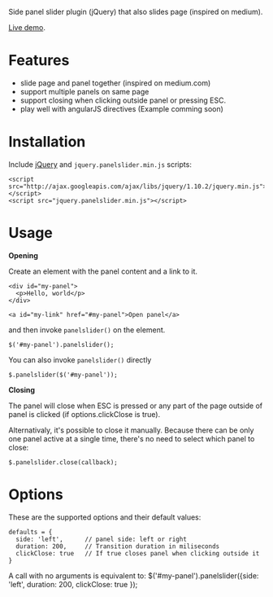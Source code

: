 Side panel slider plugin (jQuery) that also slides page (inspired on medium).

[Live demo](http://eduardomb.github.io/jquery-panelslider).

# Features

* slide page and panel together (inspired on medium.com)
* support multiple panels on same page
* support closing when clicking outside panel or pressing ESC.
* play well with angularJS directives (Example comming soon)


# Installation

Include [jQuery](http://ajax.googleapis.com/ajax/libs/jquery/1.10.2/jquery.min.js) and `jquery.panelslider.min.js` scripts:

    <script src="http://ajax.googleapis.com/ajax/libs/jquery/1.10.2/jquery.min.js"></script>
    <script src="jquery.panelslider.min.js"></script>

# Usage

**Opening**

Create an element with the panel content and a link to it.

    <div id="my-panel">
      <p>Hello, world</p>
    </div>

    <a id="my-link" href="#my-panel">Open panel</a>

and then invoke `panelslider()` on the element.

    $('#my-panel').panelslider();

You can also invoke `panelslider()` directly

    $.panelslider($('#my-panel'));

**Closing**

The panel will close when ESC is pressed or any part of the page outside of panel is clicked (if options.clickClose is true).

Alternativaly, it's possible to close it manually. Because there can be only one panel active at a single time, there's no need to select which panel to close:

    $.panelslider.close(callback);


# Options

These are the supported options and their default values:

    defaults = {
      side: 'left',      // panel side: left or right
      duration: 200,     // Transition duration in miliseconds
      clickClose: true   // If true closes panel when clicking outside it
    }

A call with no arguments is equivalent to:
    $('#my-panel').panelslider({side: 'left', duration: 200, clickClose: true });
